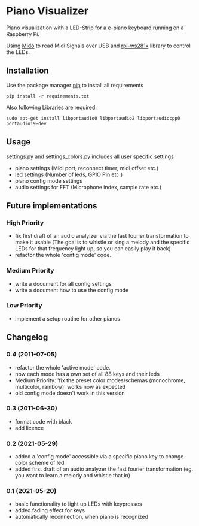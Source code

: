 # Piano Visualizer

Piano visualization with a LED-Strip for a e-piano keyboard running on a Raspberry Pi.

Using [Mido](https://mido.readthedocs.io/en/latest/) to read Midi Signals over USB and [rpi-ws281x](https://github.com/jgarff/rpi_ws281x) library to control the LEDs.

## Installation

Use the package manager [pip](https://pip.pypa.io/en/stable/) to install all requirements

```
pip install -r requirements.txt
```

Also following Libraries are required:
```
sudo apt-get install libportaudio0 libportaudio2 libportaudiocpp0 portaudio19-dev
```

## Usage
settings.py and settings_colors.py includes all user specific settings
* piano settings (Midi port, reconnect timer, midi offset etc.)
* led settings (Number of leds, GPIO Pin etc.)
* piano config mode settings
* audio settings for FFT (Microphone index, sample rate etc.)

## Future implementations

### High Priority
* fix first draft of an audio analyizer via the fast fourier transformation to make it usable (The goal is to whistle or sing a melody and the specific LEDs for that frequency light up, so you can easily play it back)
* refactor the whole 'config mode' code.

### Medium Priority
* write a document for all config settings
* write a document how to use the config mode

### Low Priority
* implement a setup routine for other pianos


## Changelog
### 0.4 (2011-07-05)
- refactor the whole 'active mode' code.
- now each mode has a own set of all 88 keys and their leds
- Medium Priority: 'fix the preset color modes/schemas (monochrome, multicolor, rainbow)' works now as expected
- old config mode doesn't work in this version

### 0.3 (2011-06-30)
- format code with black
- add licence
  
### 0.2 (2021-05-29)
- added a 'config mode' accessible via a specific piano key to change color scheme of led
- added first draft of an audio analyzer the fast fourier transformation (eg. you want to learn a melody and whistle that in)

### 0.1 (2021-05-20)
- basic functionality to light up LEDs with keypresses
- added fading effect for keys
- automatically reconnection, when piano is recognized